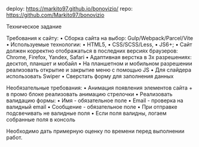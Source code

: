 deploy: https://markito97.github.io/bonovizio/
repo: https://github.com/Markito97/bonovizio

Техническое задание

Требования к сайту:
• Сборка сайта на выбор: Gulp/Webpack/Parcel/Vite
• Используемые технологии:
• HTML5,
• CSS/SCSS/Less,
• JS6+;
• Сайт должен корректно отображаться в последних версиях браузеров: Chrome, Firefox, Yandex, Safari
• Адаптивная верстка в 3х разрешениях: десктоп, планшет и мобайл
• На планшетном и мобильном разрешении реализовать открытие и закрытие меню с помощью JS
• Для слайдера использовать Swiper
• Сверстать форму для заполнения данных

Необязательные требования:
• Анимация появления элементов сайта + в промо блоке реализовать анимацию стрелочки
• Реализовать валидацию формы:
• Имя - обязательное поле
• Email - проверка на валидный email
• Сообщение - обязательное поле
• При отправке подсвечивать не валидные поля
• Если поля валидны, логаем собранные поля в консоль

Необходимо дать примерную оценку по времени перед выполнении работ.
